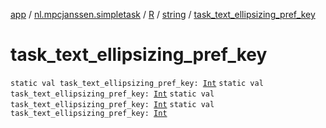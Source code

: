 [app](../../../index.md) / [nl.mpcjanssen.simpletask](../../index.md) / [R](../index.md) / [string](index.md) / [task_text_ellipsizing_pref_key](.)

# task_text_ellipsizing_pref_key

`static val task_text_ellipsizing_pref_key: `[`Int`](https://kotlinlang.org/api/latest/jvm/stdlib/kotlin/-int/index.html)
`static val task_text_ellipsizing_pref_key: `[`Int`](https://kotlinlang.org/api/latest/jvm/stdlib/kotlin/-int/index.html)
`static val task_text_ellipsizing_pref_key: `[`Int`](https://kotlinlang.org/api/latest/jvm/stdlib/kotlin/-int/index.html)
`static val task_text_ellipsizing_pref_key: `[`Int`](https://kotlinlang.org/api/latest/jvm/stdlib/kotlin/-int/index.html)